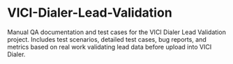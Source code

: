# VICI-Dialer-Lead-Validation
Manual QA documentation and test cases for the VICI Dialer Lead Validation project. Includes test scenarios, detailed test cases, bug reports, and metrics based on real work validating lead data before upload into VICI Dialer.
